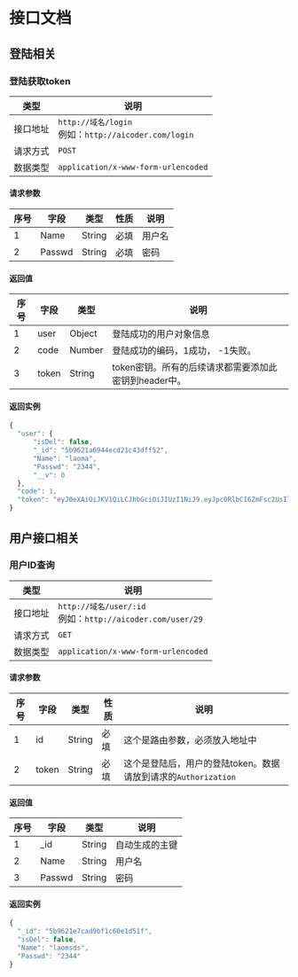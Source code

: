 # 接口文档

## 登陆相关

### 登陆获取token

类型|说明
---|---
接口地址|`http://域名/login`  <br>例如：`http://aicoder.com/login`
请求方式|`POST`
数据类型|`application/x-www-form-urlencoded`

#### 请求参数

序号|字段|类型|性质|说明
---|---|---|---|---
1|Name|String|必填|用户名
2|Passwd|String|必填|密码

#### 返回值

序号|字段|类型|说明
---|---|---|---
1|user|Object|登陆成功的用户对象信息
2|code|Number|登陆成功的编码，1成功， -1失败。
3|token|String|token密钥。所有的后续请求都需要添加此密钥到header中。

#### 返回实例

```js
{
  "user": {
      "isDel": false,
      "_id": "5b9621a6944ecd21c43dff52",
      "Name": "laoma",
      "Passwd": "2344",
      "__v": 0
  },
  "code": 1,
  "token": "eyJ0eXAiOiJKV1QiLCJhbGciOiJIUzI1NiJ9.eyJpc0RlbCI6ZmFsc2UsIl9pZCI6IjViOTYyMWE2OTQ0ZWNkMjFjNDNkZmY1MiIsIk5hbWUiOiJsYW9tYSIsIlBhc3N3ZCI6IjIzNDQiLCJfX3YiOjB9.6bWNq5j_pUxlMUpiCSIE1_3iuqim1nQIQX7Qxo0KMG0"
}
```

## 用户接口相关

### 用户ID查询

类型|说明
---|---
接口地址|`http://域名/user/:id`<br>例如：`http://aicoder.com/user/29`
请求方式|`GET`
数据类型|`application/x-www-form-urlencoded`

#### 请求参数

序号|字段|类型|性质|说明
---|---|---|---|---
1|id|String|必填|这个是路由参数，必须放入地址中
2|token|String|必填|这个是登陆后，用户的登陆token。数据请放到请求的`Authorization`

#### 返回值

序号|字段|类型|说明
---|---|---|---
1|_id|String|自动生成的主键
2|Name|String|用户名
3|Passwd|String|密码

#### 返回实例

```js
{
  "_id": "5b9621e7cad9bf1c60e1d51f",
  "isDel": false,
  "Name": "laomsds",
  "Passwd": "2344"
}
```
